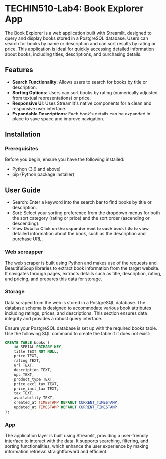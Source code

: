 # TECHIN510-Lab4: Book Explorer App

The Book Explorer is a web application built with Streamlit, designed to query and display books stored in a PostgreSQL database. Users can search for books by name or description and can sort results by rating or price. This application is ideal for quickly accessing detailed information about books, including titles, descriptions, and purchasing details.

## Features

- **Search Functionality**: Allows users to search for books by title or description.
- **Sorting Options**: Users can sort books by rating (numerically adjusted from textual representations) or price.
- **Responsive UI**: Uses Streamlit's native components for a clean and responsive user interface.
- **Expandable Descriptions**: Each book's details can be expanded in place to save space and improve navigation.

## Installation

### Prerequisites

Before you begin, ensure you have the following installed:
- Python (3.6 and above)
- pip (Python package installer)


## User Guide
- Search: Enter a keyword into the search bar to find books by title or description.
- Sort: Select your sorting preference from the dropdown menus for both the sort category (rating or price) and the sort order (ascending or descending).
- View Details: Click on the expander next to each book title to view detailed information about the book, such as the description and purchase URL.

### Web screapper

The web scraper is built using Python and makes use of the requests and BeautifulSoup libraries to extract book information from the target website. It navigates through pages, extracts details such as title, description, rating, and pricing, and prepares this data for storage.

### Storage

Data scraped from the web is stored in a PostgreSQL database. The database schema is designed to accommodate various book attributes including ratings, prices, and descriptions. This section ensures data integrity and provides a robust query interface.

Ensure your PostgreSQL database is set up with the required books table. Use the following SQL command to create the table if it does not exist:

```sql
CREATE TABLE books (
    id SERIAL PRIMARY KEY,
    title TEXT NOT NULL,
    price TEXT,
    rating TEXT,
    url TEXT,
    description TEXT,
    upc TEXT,
    product_type TEXT,
    price_excl_tax TEXT,
    price_incl_tax TEXT,
    tax TEXT,
    availability TEXT,
    created_at TIMESTAMP DEFAULT CURRENT_TIMESTAMP,
    updated_at TIMESTAMP DEFAULT CURRENT_TIMESTAMP
);
```

### App

The application layer is built using Streamlit, providing a user-friendly interface to interact with the data. It supports searching, filtering, and sorting functionalities, which enhance the user experience by making information retrieval straightforward and efficient.